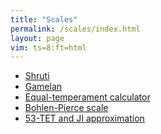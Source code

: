 ```yaml
---
title: "Scales"
permalink: /scales/index.html
layout: page
vim: ts=8:ft=html
---
```



<ul>
	<li> <a href="/shruti">Shruti</a></li>
	<li> <a href="/gamelan">Gamelan</a></li>
	<li> <a href="/equal-temperament">Equal-temperament calculator</a></li>
	<li> <a href="/bohlen-pierce">Bohlen-Pierce scale</a></li>
	<li> <a href="/53tet">53-TET and JI approximation</a></li>
</ul>



